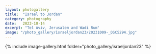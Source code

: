 ```yaml
---
layout: photogallery
title:  "Israel to Jordan"
category: photography
date:   2023-10-14
excerpt: "Tel Aviv, Jerusalem and Wadi Rum"
image: "/photo_gallery/israeljordan23/20231009-_DSC5294.jpg"
---
```

<!-- ## Berlin Over The Years -->
{% include image-gallery.html folder="photo_gallery/israeljordan23" %}